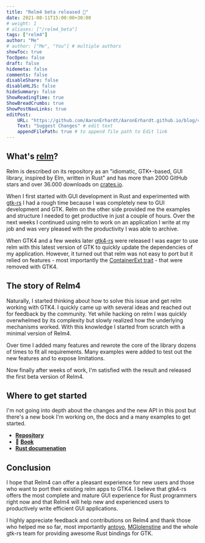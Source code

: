 ```yaml
---
title: "Relm4 beta released 🎉"
date: 2021-08-11T15:00:00+30:00
# weight: 1
# aliases: ["/relm4_beta"]
tags: ["relm4"]
author: "Me"
# author: ["Me", "You"] # multiple authors
showToc: true
TocOpen: false
draft: false
hidemeta: false
comments: false
disableShare: false
disableHLJS: false
hideSummary: false
ShowReadingTime: true
ShowBreadCrumbs: true
ShowPostNavLinks: true
editPost:
    URL: "https://github.com/AaronErhardt/AaronErhardt.github.io/blog/content"
    Text: "Suggest Changes" # edit text
    appendFilePath: true # to append file path to Edit link
---
```


## What's [relm](https://github.com/antoyo/relm)?

Relm is described on its repository as an "idiomatic, GTK+-based, GUI library, inspired by Elm, written in Rust" and has more than 2000 GitHub stars and over 36.000 downloads on [crates.io](https://crates.io/crates/relm).

When I first started with GUI development in Rust and experimented with [gtk-rs](https://github.com/gtk-rs/gtk3-rs) I had a rough time because I was completely new to GUI development and GTK. Relm on the other side provided me the examples and structure I needed to get productive in just a couple of hours. Over the next weeks I continued using relm to work on an application I write at my job and was very pleased with the productivity I was able to archive.

When GTK4 and a few weeks later [gtk4-rs](https://github.com/gtk-rs/gtk4-rs) were released I was eager to use relm with this latest version of GTK to quickly update the dependencies of my application. However, it turned out that relm was not easy to port but it relied on features - most importantly the [ContainerExt trait](https://gtk-rs.org/gtk3-rs/stable/latest/docs/gtk/prelude/trait.ContainerExt.html) - that were removed with GTK4.

## The story of Relm4

Naturally, I started thinking about how to solve this issue and get relm working with GTK4. I quickly came up with several ideas and reached out for feedback by the community. Yet while hacking on relm I was quickly overwhelmed by its complexity but slowly realized how the underlying mechanisms worked. With this knowledge I started from scratch with a minimal version of Relm4.

Over time I added many features and rewrote the core of the library dozens of times to fit all requirements. Many examples were added to test out the new features and to expose limitations.

Now finally after weeks of work, I'm satisfied with the result and released the first beta version of Relm4.

## Where to get started

I'm not going into depth about the changes and the new API in this post but there's a new book I'm working on, the docs and a many examples to get started.

+ **[Repository](https://github.com/AaronErhardt/relm4)**
+ 📖 **[Book](https://aaronerhardt.github.io/relm4-book/book/)**
+ **[Rust documenation](https://aaronerhardt.github.io/docs/relm4/relm4/)**

## Conclusion

I hope that Relm4 can offer a pleasant experience for new users and those who want to port their existing relm apps to GTK4. I believe that gtk4-rs offers the most complete and mature GUI experience for Rust programmers right now and that Relm4 will help new and experienced users to productively write efficient GUI applications.

I highly appreciate feedback and contributions on Relm4 and thank those who helped me so far, most importantly [antoyo](https://github.com/antoyo), [MGlolenstine](https://github.com/MGlolenstine) and the whole gtk-rs team for providing awesome Rust bindings for GTK.